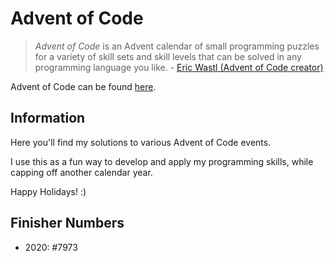 # Advent of Code

> *Advent of Code* is an Advent calendar of small programming puzzles for a variety of skill sets and skill levels that can be solved in any programming language you like.
\- [Eric Wastl (Advent of Code creator)](http://was.tl/) 

Advent of Code can be found [here](https://adventofcode.com).



## Information

Here you'll find my solutions to various Advent of Code events. 

I use this as a fun way to develop and apply my programming skills, while capping off another calendar year.

Happy Holidays! :)



## Finisher Numbers

* 2020: #7973

